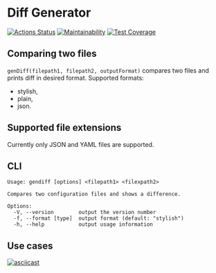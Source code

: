 # Diff Generator

[![Actions Status](https://github.com/ro1gr/backend-project-lvl2/workflows/hexlet-check/badge.svg)](https://github.com/ro1gr/backend-project-lvl2/actions)
[![Maintainability](https://api.codeclimate.com/v1/badges/4fb7750aa4a551e86e75/maintainability)](https://codeclimate.com/github/ro1gr/backend-project-lvl2/maintainability)
[![Test Coverage](https://api.codeclimate.com/v1/badges/4fb7750aa4a551e86e75/test_coverage)](https://codeclimate.com/github/ro1gr/backend-project-lvl2/test_coverage)

## Comparing two files
`genDiff(filepath1, filepath2, outputFormat)` compares two files and prints diff in desired format. Supported formats:

- stylish,
- plain,
- json.

## Supported file extensions
Currently only JSON and YAML files are supported.

## CLI
```
Usage: gendiff [options] <filepath1> <filexpath2>

Compares two configuration files and shows a difference.

Options:
  -V, --version        output the version number
  -f, --format [type]  output format (default: "stylish")
  -h, --help           output usage information
```

## Use cases
[![asciicast](https://asciinema.org/a/PjwOSVYeSjzU56feos0ENf15F.svg)](https://asciinema.org/a/PjwOSVYeSjzU56feos0ENf15F)
